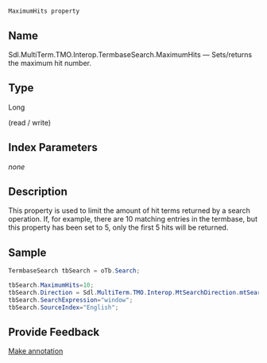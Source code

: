 

# 
    MaximumHits property



## Name

Sdl.MultiTerm.TMO.Interop.TermbaseSearch.MaximumHits —          Sets/returns the maximum hit number.



## Type

Long

(read / write)



## Index Parameters
*none*


## Description



This property is used to limit the amount of hit terms returned by a search operation. If, for example, there are 10 matching entries in the termbase, but this property has been set to 5, only the first 5 hits will be returned.



## Sample


```cs
TermbaseSearch tbSearch = oTb.Search;

tbSearch.MaximumHits=10;
tbSearch.Direction = Sdl.MultiTerm.TMO.Interop.MtSearchDirection.mtSearchDown;
tbSearch.SearchExpression="window";
tbSearch.SourceIndex="English";
```



## Provide Feedback

[Make annotation](mailto:sdk-feedback@sdl.com&amp;subject=Reference%20for%20Sdl.MultiTerm.TMO.Interop.TermbaseSearch.MaximumHits)

